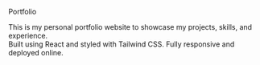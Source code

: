 Portfolio

This is my personal portfolio website to showcase my projects, skills, and experience.  
Built using React and styled with Tailwind CSS. Fully responsive and deployed online.